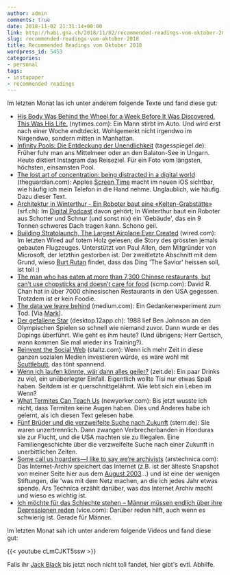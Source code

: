 ```yaml
---
author: admin
comments: true
date: 2018-11-02 21:31:14+00:00
link: http://habi.gna.ch/2018/11/02/recommended-readings-vom-oktober-2018/
slug: recommended-readings-vom-oktober-2018
title: Recommended Readings vom Oktober 2018
wordpress_id: 5453
categories:
- personal
tags:
- instapaper
- recommended readings
---
```


Im letzten Monat las ich unter anderem folgende Texte und fand diese gut:

* [His Body Was Behind the Wheel for a Week Before It Was Discovered. This Was His Life.](https://www.nytimes.com/2018/10/23/nyregion/man-found-dead-in-car-new-york.html) (nytimes.com): Ein Mann stirbt im Auto. Und wird erst nach einer Woche endtdeckt. Wohlgemerkt nicht irgendwo im Nirgendwo, sondern mitten in Manhattan.
* [Infinity Pools: Die Entdeckung der Unendlichkeit](https://www.tagesspiegel.de/weltspiegel/sonntag/infinity-pools-die-entdeckung-der-unendlichkeit/23170304.html) (tagesspiegel.de): Früher fuhr man ans Mittelmeer oder an den Balaton-See in Ungarn. Heute diktiert Instagram das Reiseziel. Für ein Foto vom längsten, höchsten, einsamsten Pool.
* [The lost art of concentration: being distracted in a digital world](https://www.theguardian.com/lifeandstyle/2018/oct/14/the-lost-art-of-concentration-being-distracted-in-a-digital-world) (theguardian.com): Apples [Screen Time](https://support.apple.com/en-us/HT208982) macht im neuen iOS sichtbar, wie häufig ich mein Telefon in die Hand nehme. Unglaublich, wie häufig. Dazu dieser Text.
* [Architektur in Winterthur - Ein Roboter baut eine «Kelten-Grabstätte»](https://www.srf.ch/news/panorama/architektur-in-winterthur-ein-roboter-baut-eine-kelten-grabstaette) (srf.ch): Im [Digital Podcast](https://overcast.fm/itunes166411698/digital-podcast) davon gehört; In Winterthur baut ein Roboter aus Schotter und Schnur (und sonst nix) ein 'Gebäude', das ein 9 Tonnen schweres Dach tragen kann. Schono geil.
* [Building Stratolaunch, The Largest Airplane Ever Created](https://www.wired.com/story/stratolaunch-airplane-burt-rutan-paul-allen/) (wired.com): Im letzten Wired auf totem Holz gelesen; die Story des grössten jemals gebauten Flugzeuges. Unterstützt von Paul Allen, dem Mitgründer von Microsoft, der letzthin gestorben ist. Der zweitletzte Abschnitt mit dem Grund, wieso [Burt Rutan](https://en.wikipedia.org/wiki/Burt_Rutan) findet, dass das Ding 'The Savior' heissen soll, ist toll :)
* [The man who has eaten at more than 7,300 Chinese restaurants, but can’t use chopsticks and doesn’t care for food](https://www.scmp.com/magazines/post-magazine/long-reads/article/2169154/man-who-has-eaten-more-7300-chinese-restaurants) (scmp.com): David R. Chan hat in über 7000 chinesischen Restaurants in den USA gegessen. Trotzdem ist er kein Foodie.
* [The data we leave behind](https://medium.com/@zellersamuel/the-data-we-leave-behind-a7350e81ef6c) (medium.com): Ein Gedankenexperiment zum Tod. [Via [Mark](https://permanenttourist.ch/2018/10/the-data-we-leave-behind/)].
* [Der gefallene Star](https://desktop.12app.ch/articles/13263553) (desktop.12app.ch): 1988 lief Ben Johnson an den Olympischen Spielen so schnell wie niemand zuvor. Dann wurde er des Dopings überführt. Wie geht es ihm heute? (Und übrigens; Herr Gertsch, wann kommen Sie mal wieder ins Training?).
* [Reinvent the Social Web](https://staltz.com/reinvent-the-social-web.html) (staltz.com): Wenn ich mehr Zeit in diese ganzen sozialen Medien investieren würde, es wäre wohl mit [Scuttlebutt](https://www.scuttlebutt.nz/), das tönt spannend.
* [Wenn ich laufen könnte, wär dann alles geiler?](https://www.zeit.de/campus/2018-08/querschnittlaehmung-behinderung-rollstuhl-leben-glueck/komplettansicht) (zeit.de): Ein paar Drinks zu viel, ein unüberlegter Einfall. Eigentlich wollte Tisi nur etwas Spaß haben. Seitdem ist er querschnittgelähmt. Wie lebt sich ein Leben im Wenn?
* [What Termites Can Teach Us](https://www.newyorker.com/magazine/2018/09/17/what-termites-can-teach-us) (newyorker.com): Bis jetzt wusste ich nicht, dass Termiten keine Augen haben. Dies und Anderes habe ich gelernt, als ich diesen Text gelesen habe.
* [Fünf Brüder und die verzweifelte Suche nach Zukunft](https://www.stern.de/panorama/weltgeschehen/honduras--fuenf-brueder-und-die-verzweifelte-suche-nach-zukunft-8365866.html) (stern.de): Sie waren unzertrennlich. Dann zwangen Verbrecherbanden in Honduras sie zur Flucht, und die USA machten sie zu Illegalen. Eine Familiengeschichte über die verzweifelte Suche nach einer Zukunft in unerbittlichen Zeiten. 
* [Some call us hoarders—I like to say we’re archivists](https://arstechnica.com/gaming/2018/10/the-internets-keepers-some-call-us-hoarders-i-like-to-say-were-archivists/) (arstechnica.com): Das Internet-Archiv speichert das Internet (z.B. ist der älteste Snapshot von meiner Seite hier aus dem [August 2003](https://web.archive.org/web/20030810003530/http://habi.gna.ch:80/)...) und ist eine der wenigen Stiftungen, die 'was mit dem Netz machen, an die ich jedes Jahr etwas spende. Ars Technica erzählt darüber, was das Internet Archiv macht und wieso es wichtig ist.
* [Ich möchte für das Schlechte stehen – Männer müssen endlich über ihre Depressionen reden](https://www.vice.com/de_at/article/vbj8y8/ich-mochte-fur-das-schlechte-stehen-manner-mussen-endlich-uber-ihre-depressionen-reden) (vice.com): Darüber reden hilft, auch wenn es schwierig ist. Gerade für Männer.

Im letzten Monat sah ich unter anderem folgende Videos und fand diese gut:

{{< youtube cLmCJKT5ssw >}}

Falls ihr [Jack Black](https://en.wikipedia.org/wiki/Jack_Black) bis jetzt noch nicht toll fandet, hier gibt's evtl. Abhilfe.
